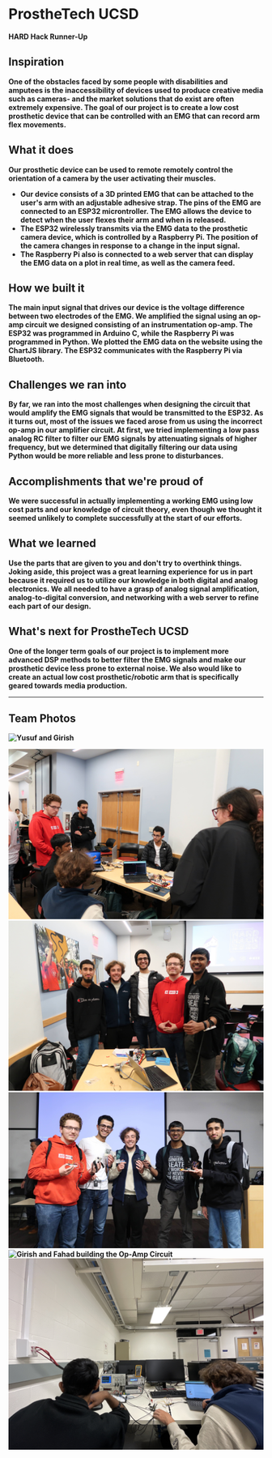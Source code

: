 # ProstheTech UCSD

<b>HARD Hack Runner-Up<b>

## Inspiration
One of the obstacles faced by some people with disabilities and amputees is the inaccessibility of devices used to produce creative media such as cameras- and the market solutions that do exist are often extremely expensive. The goal of our project is to create a low cost prosthetic device that can be controlled with an EMG that can record arm flex movements. 

## What it does
Our prosthetic device can be used to remote remotely control the orientation of a camera by the user activating their muscles. 
* Our device consists of a 3D printed EMG that can be attached to the user's arm with an adjustable adhesive strap. The pins of the EMG are connected to an ESP32 microntroller. The EMG allows the device to detect when the user flexes their arm and when is released.
* The ESP32 wirelessly transmits via the EMG data to the prosthetic camera device, which is controlled by a Raspberry Pi. The position of the camera changes in response to a change in the input signal.
* The Raspberry Pi also is connected to a web server that can display the EMG data on a plot in real time, as well as the camera feed.

## How we built it
The main input signal that drives our device is the voltage difference between two electrodes of the EMG. We amplified the signal using an op-amp circuit we designed consisting of an instrumentation op-amp. The ESP32 was programmed in Arduino C, while the Raspberry Pi was programmed in Python. We plotted the EMG data on the website using the ChartJS library. The ESP32 communicates with the Raspberry Pi via Bluetooth.

## Challenges we ran into
By far, we ran into the most challenges when designing the circuit that would amplify the EMG signals that would be transmitted to the ESP32. As it turns out, most of the issues we faced arose from us using the incorrect op-amp in our amplifier circuit. At first, we tried implementing a low pass analog RC filter to filter our EMG signals by attenuating signals of higher frequency, but we determined that digitally filtering our data using Python would be more reliable and less prone to disturbances.

## Accomplishments that we're proud of
We were successful in actually implementing a working EMG using low cost parts and our knowledge of circuit theory, even though we thought it seemed unlikely to complete successfully at the start of our efforts.

## What we learned
Use the parts that are given to you and don't try to overthink things. Joking aside, this project was a great learning experience for us in part because it required us to utilize our knowledge in both digital and analog electronics. We all needed to have a grasp of analog signal amplification, analog-to-digital conversion, and networking with a web server to refine each part of our design.

## What's next for ProstheTech UCSD
One of the longer term goals of our project is to implement more advanced DSP methods to better filter the EMG signals and make our prosthetic device less prone to external noise. We also would like to create an actual low cost prosthetic/robotic arm that is specifically geared towards media production.


<hr>

## Team Photos

![Yusuf and Girish](assets/images/1.jpeg)

![The team presenting](assets/images/2.jpg)
![The team after presenting](assets/images/3.jpg)
![The team after being awarded second place](assets/images/4.jpg)
![Girish and Fahad building the Op-Amp Circuit](assets/images/5.JPG)
![Dominic and Girish Debugging](assets/images/6.JPG)